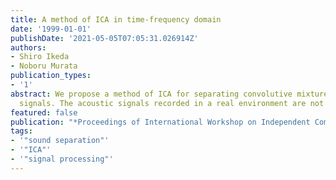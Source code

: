 ```yaml
---
title: A method of ICA in time-frequency domain
date: '1999-01-01'
publishDate: '2021-05-05T07:05:31.026914Z'
authors:
- Shiro Ikeda
- Noboru Murata
publication_types:
- '1'
abstract: We propose a method of ICA for separating convolutive mixtures of acoustic
  signals. The acoustic signals recorded in a real environment are not instantaneous  but convolutive mixtures, because of the delay and the reflections. In order to separate these signals, it is effective to transform the signals into time-frequency domain. The difficult point in these approaches is the ambiguity of the permutation and amplitude which is unavoidable in original ICA problem. Since the basic ICA approaches cannot solve these ambiguity, we need  another approach to solve them. We employed the envelopes of the signals to solve it, and have developed some algorithms. In this article, we show the outline of our orignal method, and some extensions of it. They are, the on-line version and auditory scene analysis problem.
featured: false
publication: "*Proceedings of International Workshop on Independent Component Analysis and Blind Signal Separation (ICA'99)*"
tags:
- '"sound separation"'
- '"ICA"'
- '"signal processing"'
---
```

